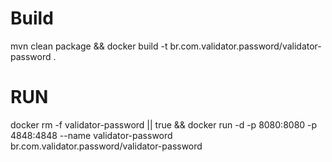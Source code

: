 # Build
mvn clean package && docker build -t br.com.validator.password/validator-password .

# RUN

docker rm -f validator-password || true && docker run -d -p 8080:8080 -p 4848:4848 --name validator-password br.com.validator.password/validator-password 